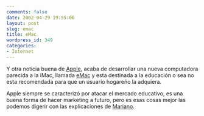 ```yaml
---
comments: false
date: 2002-04-29 19:55:06
layout: post
slug: emac
title: eMac
wordpress_id: 349
categories:
- Internet
---
```


Y otra noticia buena de [Apple](http://www.apple.com), acaba de desarrollar una nueva computadora parecida a la iMac, llamada [eMac](http://www.apple.com/education/emac/) y esta destinada a la educación o sea no esta recomendada para que un usuario hogareño la adquiera.  

  

Apple siempre se caracterizó por atacar el mercado educativo, es una buena forma de hacer marketing a futuro, pero es esas cosas mejor las podemos digerir con las explicaciones de [Mariano](http://www.uberbin.net).




 
